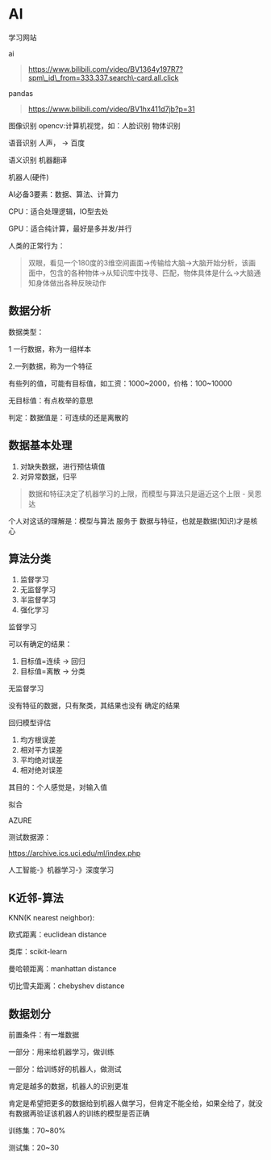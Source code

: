 # AI

学习网站

ai

> https://www.bilibili.com/video/BV1364y197R7?spm\_id\_from=333.337.search\-card.all.click

pandas

> https://www.bilibili.com/video/BV1hx411d7jb?p=31

图像识别 opencv:计算机视觉，如：人脸识别 物体识别

语音识别 人声， \-\> 百度

语义识别 机器翻译

机器人\(硬件\)

AI必备3要素：数据、算法、计算力

CPU：适合处理逻辑，IO型去处

GPU：适合纯计算，最好是多并发/并行

人类的正常行为：

> 双眼，看见一个180度的3维空间画面\-\>传输给大脑\-\>大脑开始分析，该画面中，包含的各种物体\-\>从知识库中找寻、匹配，物体具体是什么\-\>大脑通知身体做出各种反映动作

## 数据分析

数据类型：

1 一行数据，称为一组样本

2.一列数据，称为一个特征

有些列的值，可能有目标值，如工资：1000~2000，价格：100~10000

无目标值：有点枚举的意思

判定：数据值是：可连续的还是离散的

## 数据基本处理

1. 对缺失数据，进行预估填值
2. 对异常数据，归平

> 数据和特征决定了机器学习的上限，而模型与算法只是逼近这个上限 \- 吴恩达

个人对这话的理解是：模型与算法 服务于 数据与特征，也就是数据\(知识\)才是核心

## 算法分类

1. 监督学习
2. 无监督学习
3. 半监督学习
4. 强化学习

监督学习

可以有确定的结果：

1. 目标值=连续 \-\> 回归
2. 目标值=离散 \-\> 分类

无监督学习

没有特征的数据，只有聚类，其结果也没有 确定的结果

回归模型评估

1. 均方根误差
2. 相对平方误差
3. 平均绝对误差
4. 相对绝对误差

其目的：个人感觉是，对输入值

拟合

AZURE

测试数据源：

https://archive.ics.uci.edu/ml/index.php

人工智能\-》机器学习\-》深度学习

## K近邻\-算法

KNN\(K nearest neighbor\):

欧式距离：euclidean distance

类库：scikit\-learn

曼哈顿距离：manhattan distance

切比雪夫距离：chebyshev distance

## 数据划分

前置条件：有一堆数据

一部分：用来给机器学习，做训练

一部分：给训练好的机器人，做测试

肯定是越多的数据，机器人的识别更准

肯定是希望把更多的数据给到机器人做学习，但肯定不能全给，如果全给了，就没有数据再验证该机器人的训练的模型是否正确

训练集：70~80%

测试集：20~30
